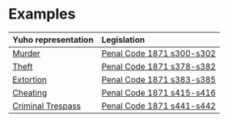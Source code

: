 # Examples

| Yuho representation | Legislation |
| :--- | :--- | 
| [Murder](sampleMurder.yh) | [Penal Code 1871 s300-s302](https://sso.agc.gov.sg/Act/PC1871) |
| [Theft](sampleTheft.yh) | [Penal Code 1871 s378-s382](https://sso.agc.gov.sg/Act/PC1871) |
| [Extortion](sampleExtortion.yh) | [Penal Code 1871 s383-s385](https://sso.agc.gov.sg/Act/PC1871) |
| [Cheating](sampleCheating.yh) | [Penal Code 1871 s415-s416](https://sso.agc.gov.sg/Act/PC1871) |
| [Criminal Trespass](sampleCriminalTrespass.yh) | [Penal Code 1871 s441-s442](https://sso.agc.gov.sg/Act/PC1871) |
